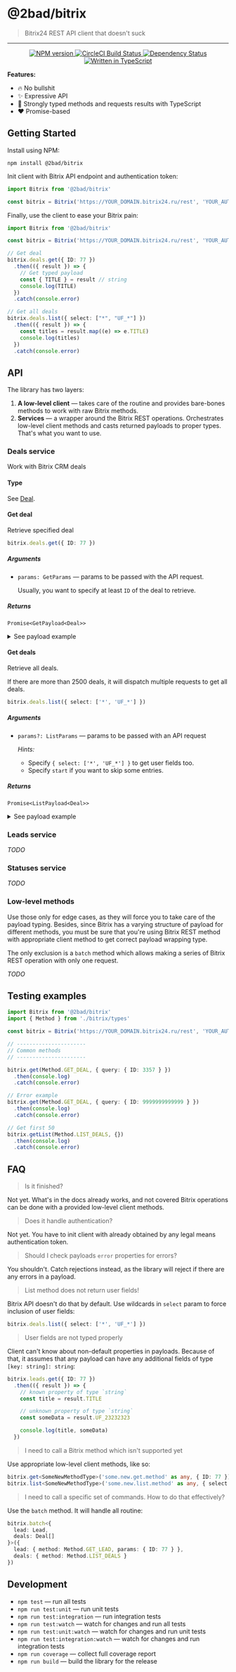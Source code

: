 # @2bad/bitrix

> Bitrix24 REST API client that doesn't suck

---

<p align='center'>
  <a href='https://www.npmjs.com/package/@2bad/bitrix'>
    <img src='https://img.shields.io/npm/v/@2bad/bitrix.svg' alt='NPM version' />
  </a>
  <a href='https://circleci.com/gh/2BAD/bitrix'>
    <img src='https://img.shields.io/circleci/build/gh/2BAD/bitrix/master.svg?label=circle' alt='CircleCI Build Status' />
  </a>
  <a href='https://david-dm.org/2BAD/bitrix'>
    <img src='https://img.shields.io/david/2BAD/bitrix.svg' alt='Dependency Status' />
  </a>
  <a href='https://github.com/2BAD/bitrix/search?l=typescript'>
    <img src='https://img.shields.io/github/languages/top/2BAD/bitrix.svg' alt='Written in TypeScript' />
  </a>
</p>

**Features:**

* 🔥 No bullshit
* ✨ Expressive API
* 💪 Strongly typed methods and requests results with TypeScript
* ❤️ Promise-based

## Getting Started

Install using NPM:

```shell
npm install @2bad/bitrix
```

Init client with Bitrix API endpoint and authentication token:

```ts
import Bitrix from '@2bad/bitrix'

const bitrix = Bitrix('https://YOUR_DOMAIN.bitrix24.ru/rest', 'YOUR_AUTH_TOKEN')
```

Finally, use the client to ease your Bitrix pain:

```ts
import Bitrix from '@2bad/bitrix'

const bitrix = Bitrix('https://YOUR_DOMAIN.bitrix24.ru/rest', 'YOUR_AUTH_TOKEN')

// Get deal
bitrix.deals.get({ ID: 77 })
  .then(({ result }) => {
    // Get typed payload
    const { TITLE } = result // string
    console.log(TITLE)
  })
  .catch(console.error)

// Get all deals
bitrix.deals.list({ select: ["*", "UF_*"] })
  .then(({ result }) => {
    const titles = result.map((e) => e.TITLE)
    console.log(titles)
  })
  .catch(console.error)
```

## API

The library has two layers:

1. **A low-level client** — takes care of the routine and provides bare-bones methods to work with raw Bitrix methods.
2. **Services** — a wrapper around the Bitrix REST operations. Orchestrates low-level client methods and casts returned payloads to proper types. That's what you want to use.

### Deals service

Work with Bitrix CRM deals

#### Type

See [Deal](/2BAD/bitrix/blob/master/source/services/types.ts).

#### Get deal

Retrieve specified deal

```ts
bitrix.deals.get({ ID: 77 })
```

##### Arguments

* `params: GetParams` — params to be passed with the API request.

   Usually, you want to specify at least `ID` of the deal to retrieve.

##### Returns

`Promise<GetPayload<Deal>>`

<details>
<summary>See payload example</summary>

```ts
{
  result: {
    ID: '77',
    TITLE: 'RE: Hello',
    HONORIFIC: null,
    NAME: 'hello@example.com',
    SECOND_NAME: '',
    LAST_NAME: '',
    COMPANY_TITLE: '',
    COMPANY_ID: '7744',
    CONTACT_ID: '47',
    IS_RETURN_CUSTOMER: 'Y',
    BIRTHDATE: '',
    SOURCE_ID: 'EMAIL',
    SOURCE_DESCRIPTION: null,
    STATUS_ID: 'CONVERTED',
    STATUS_DESCRIPTION: null,
    POST: '',
    COMMENTS: 'RE: Hello',
    CURRENCY_ID: 'USD',
    OPPORTUNITY: '0.00',
    HAS_PHONE: 'N',
    HAS_EMAIL: 'Y',
    HAS_IMOL: 'N',
    ASSIGNED_BY_ID: '17',
    CREATED_BY_ID: '17',
    MODIFY_BY_ID: '1',
    DATE_CREATE: '2018-06-05T09:59:22+03:00',
    DATE_MODIFY: '2019-07-22T23:39:46+03:00',
    DATE_CLOSED: '2018-07-04T03:20:31+03:00',
    STATUS_SEMANTIC_ID: 'S',
    OPENED: 'Y',
    ORIGINATOR_ID: 'email-tracker',
    ORIGIN_ID: '7',
    ADDRESS: null,
    ADDRESS_2: null,
    ADDRESS_CITY: null,
    ADDRESS_POSTAL_CODE: null,
    ADDRESS_REGION: null,
    ADDRESS_PROVINCE: null,
    ADDRESS_COUNTRY: null,
    ADDRESS_COUNTRY_CODE: null,
    UTM_SOURCE: null,
    UTM_MEDIUM: null,
    UTM_CAMPAIGN: null,
    UTM_CONTENT: null,
    UTM_TERM: null,
    EMAIL: [
      { ID: '774', VALUE_TYPE: 'WORK', VALUE: 'hello@example.com', TYPE_ID: 'EMAIL' }
    ]
  },
  time: {
    start: 1567372034.625375,
    finish: 1567372034.8204,
    duration: 0.19502496719360352,
    processing: 0.03838515281677246,
    date_start: "2019-09-02T00:07:14+03:00",
    date_finish: "2019-09-02T00:07:14+03:00"
  }
}
```

</details>

#### Get deals

Retrieve all deals.

If there are more than 2500 deals, it will dispatch multiple requests to get all deals.

```ts
bitrix.deals.list({ select: ['*', 'UF_*'] })
```

##### Arguments

* `params?: ListParams` — params to be passed with an API request

   _Hints:_

   * Specify `{ select: ['*', 'UF_*'] }` to get user fields too.
   * Specify `start` if you want to skip some entries.

##### Returns

`Promise<ListPayload<Deal>>`

<details>
<summary>See payload example</summary>

```ts
{
  result: [{
    ID: '77',
    TITLE: 'RE: Hello',
    HONORIFIC: null,
    NAME: 'hello@example.com',
    SECOND_NAME: '',
    LAST_NAME: '',
    COMPANY_TITLE: '',
    COMPANY_ID: '7744',
    CONTACT_ID: '47',
    IS_RETURN_CUSTOMER: 'Y',
    BIRTHDATE: '',
    SOURCE_ID: 'EMAIL',
    SOURCE_DESCRIPTION: null,
    STATUS_ID: 'CONVERTED',
    STATUS_DESCRIPTION: null,
    POST: '',
    COMMENTS: 'RE: Hello',
    CURRENCY_ID: 'USD',
    OPPORTUNITY: '0.00',
    HAS_PHONE: 'N',
    HAS_EMAIL: 'Y',
    HAS_IMOL: 'N',
    ASSIGNED_BY_ID: '17',
    CREATED_BY_ID: '17',
    MODIFY_BY_ID: '1',
    DATE_CREATE: '2018-06-05T09:59:22+03:00',
    DATE_MODIFY: '2019-07-22T23:39:46+03:00',
    DATE_CLOSED: '2018-07-04T03:20:31+03:00',
    STATUS_SEMANTIC_ID: 'S',
    OPENED: 'Y',
    ORIGINATOR_ID: 'email-tracker',
    ORIGIN_ID: '7',
    ADDRESS: null,
    ADDRESS_2: null,
    ADDRESS_CITY: null,
    ADDRESS_POSTAL_CODE: null,
    ADDRESS_REGION: null,
    ADDRESS_PROVINCE: null,
    ADDRESS_COUNTRY: null,
    ADDRESS_COUNTRY_CODE: null,
    UTM_SOURCE: null,
    UTM_MEDIUM: null,
    UTM_CAMPAIGN: null,
    UTM_CONTENT: null,
    UTM_TERM: null,
    EMAIL: [
      { ID: '774', VALUE_TYPE: 'WORK', VALUE: 'hello@example.com', TYPE_ID: 'EMAIL' }
    ]
  }],
  error: 'Possible error',
  next: 2,
  time: {
    start: 1567372034.625375,
    finish: 1567372034.8204,
    duration: 0.19502496719360352,
    processing: 0.03838515281677246,
    date_start: "2019-09-02T00:07:14+03:00",
    date_finish: "2019-09-02T00:07:14+03:00"
  },
  total: 7
}
```

</details>

### Leads service

_TODO_

### Statuses service

_TODO_

### Low-level methods

Use those only for edge cases, as they will force you to take care of the payload typing. Besides, since Bitrix has a varying structure of payload for different methods, you must be sure that you're using Bitrix REST method with appropriate client method to get correct payload wrapping type.

The only exclusion is a `batch` method which allows making a series of Bitrix REST operation with only one request.

_TODO_

## Testing examples

```ts
import Bitrix from '@2bad/bitrix'
import { Method } from './bitrix/types'

const bitrix = Bitrix('https://YOUR_DOMAIN.bitrix24.ru/rest', 'YOUR_AUTH_TOKEN')

// ----------------------
// Common methods
// ----------------------

bitrix.get(Method.GET_DEAL, { query: { ID: 3357 } })
  .then(console.log)
  .catch(console.error)

// Error example
bitrix.get(Method.GET_DEAL, { query: { ID: 9999999999999 } })
  .then(console.log)
  .catch(console.error)

// Get first 50
bitrix.getList(Method.LIST_DEALS, {})
  .then(console.log)
  .catch(console.error)
```

## FAQ

> Is it finished?

Not yet. What's in the docs already works, and not covered Bitrix operations can be done with a provided low-level client methods.

> Does it handle authentication?

Not yet. You have to init client with already obtained by any legal means authentication token.

> Should I check payloads `error` properties for errors?

You shouldn't. Catch rejections instead, as the library will reject if there are any errors in a payload.

> List method does not return user fields!

Bitrix API doesn't do that by default. Use wildcards in `select` param to force inclusion of user fields:

```ts
bitrix.deals.list({ select: ['*', 'UF_*'] })
```

> User fields are not typed properly

Client can't know about non-default properties in payloads. Because of that, it assumes that any payload can have any additional fields of type `[key: string]: string`:

```ts
bitrix.leads.get({ ID: 77 })
  .then(({ result }) => {
    // known property of type `string`
    const title = result.TITLE

    // unknown property of type `string`
    const someData = result.UF_23232323

    console.log(title, someData)
  })
```

> I need to call a Bitrix method which isn't supported yet

Use appropriate low-level client methods, like so:

```ts
bitrix.get<SomeNewMethodType>('some.new.get.method' as any, { ID: 77 })
bitrix.list<SomeNewMethodType>('some.new.list.method' as any, { select: ["TITLE"] })
```

> I need to call a specific set of commands. How to do that effectively?

Use the `batch` method. It will handle all routine:

```ts
bitrix.batch<{
  lead: Lead,
  deals: Deal[]
}>({
  lead: { method: Method.GET_LEAD, params: { ID: 77 } },
  deals: { method: Method.LIST_DEALS }
})
```

## Development

* `npm test` — run all tests
* `npm run test:unit` — run unit tests
* `npm run test:integration` — run integration tests
* `npm run test:watch` — watch for changes and run all tests
* `npm run test:unit:watch` — watch for changes and run unit tests
* `npm run test:integration:watch` — watch for changes and run integration tests
* `npm run coverage` — collect full coverage report
* `npm run build` — build the library for the release
